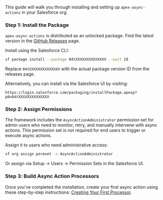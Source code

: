 This guide will walk you through installing and setting up `apex-async-actions` in your Salesforce org.

### Step 1: Install the Package

`apex-async-actions` is distributed as an unlocked package. Find the latest version in the [GitHub Releases](https://github.com/jasonsiders/apex-async-actions/releases) page.

Install using the Salesforce CLI:

```sh
sf package install --package 04tXXXXXXXXXXXXXX --wait 10
```

Replace `04tXXXXXXXXXXXXXX` with the actual package version ID from the releases page.

Alternatively, you can install via the Salesforce UI by visiting:

```
https://login.salesforce.com/packaging/installPackage.apexp?p0=04tXXXXXXXXXXXXXX
```

### Step 2: Assign Permissions

The framework includes the `AsyncActionAdministrator` permission set for admin users who need to monitor, retry, and manually intervene with async actions. This permission set is not required for end users to trigger or execute async actions.

Assign it to users who need administrative access:

```sh
sf org assign permset -n AsyncActionAdministrator
```

Or assign via Setup → Users → Permission Sets in the Salesforce UI.

### Step 3: Build Async Action Processors

Once you've completed the installation, create your first async action using these step-by-step instructions: [Creating Your First Processor](./Creating-Your-First-Processor).
